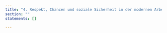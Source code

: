 ```yaml
---
title: "4. Respekt, Chancen und soziale Sicherheit in der modernen Arbeitswelt"
section: ""
statements: []

---
```


